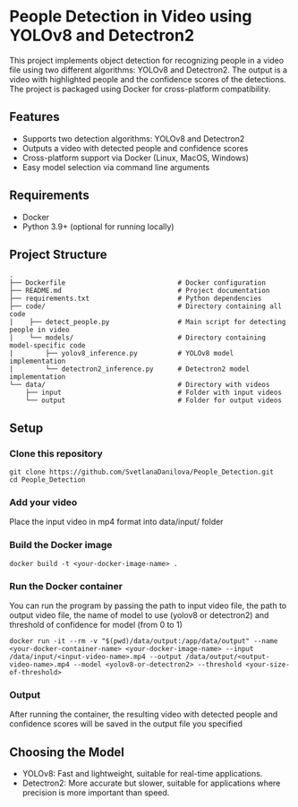 # People Detection in Video using YOLOv8 and Detectron2

This project implements object detection for recognizing people in a video file using two different algorithms: YOLOv8 and Detectron2. The output is a video with highlighted people and the confidence scores of the detections. The project is packaged using Docker for cross-platform compatibility.

## Features

- Supports two detection algorithms: YOLOv8 and Detectron2
- Outputs a video with detected people and confidence scores
- Cross-platform support via Docker (Linux, MacOS, Windows)
- Easy model selection via command line arguments

## Requirements

- Docker
- Python 3.9+ (optional for running locally)

## Project Structure

```
.
├── Dockerfile                            # Docker configuration
├── README.md                             # Project documentation
├── requirements.txt                      # Python dependencies
├── code/                                 # Directory containing all code
|    ├── detect_people.py                 # Main script for detecting people in video
|    └── models/                          # Directory containing model-specific code
|        ├── yolov8_inference.py          # YOLOv8 model implementation
|        └── detectron2_inference.py      # Detectron2 model implementation
└── data/                                 # Directory with videos
    ├── input                             # Folder with input videos
    └── output                            # Folder for output videos
```

## Setup

### Clone this repository

```
git clone https://github.com/SvetlanaDanilova/People_Detection.git
cd People_Detection
```

### Add your video

Place the input video in mp4 format into data/input/ folder

### Build the Docker image

```
docker build -t <your-docker-image-name> .
```

### Run the Docker container

You can run the program by passing the path to input video file, the path to output video file, the name of model to use (yolov8 or detectron2) and threshold of confidence for model (from 0 to 1)

```
docker run -it --rm -v "$(pwd)/data/output:/app/data/output" --name <your-docker-container-name> <your-docker-image-name> --input /data/input/<input-video-name>.mp4 --output /data/output/<output-video-name>.mp4 --model <yolov8-or-detectron2> --threshold <your-size-of-threshold>
```

### Output

After running the container, the resulting video with detected people and confidence scores will be saved in the output file you specified 

## Choosing the Model

- YOLOv8: Fast and lightweight, suitable for real-time applications.
- Detectron2: More accurate but slower, suitable for applications where precision is more important than speed.

